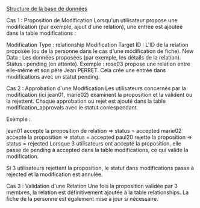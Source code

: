 [Structure de la base de données](https://dbdiagram.io/d/677cb88932a2da11cf2cac5a)

Cas 1 : Proposition de Modification
Lorsqu'un utilisateur propose une modification (par exemple, ajout d'une relation), une entrée est ajoutée dans la table modifications :

Modification Type : relationship
Modification Target ID : L'ID de la relation proposée (ou de la personne dans le cas d'une modification de fiche).
New Data : Les données proposées (par exemple, les détails de la relation).
Status : pending (en attente).
Exemple : rose03 propose une relation entre elle-même et son père Jean PERRET. Cela crée une entrée dans modifications avec un statut pending.

Cas 2 : Approbation d'une Modification
Les utilisateurs concernés par la modification (ici jean01, marie02) examinent la proposition et la valident ou la rejettent. Chaque approbation ou rejet est ajouté dans la table modification_approvals avec le statut correspondant.

Exemple :

jean01 accepte la proposition de relation => status = accepted
marie02 accepte la proposition => status = accepted
paul20 rejette la proposition => status = rejected
Lorsque 3 utilisateurs ont accepté la proposition, elle passe de pending à accepted dans la table modifications, ce qui valide la modification.

Si 3 utilisateurs rejettent la proposition, le statut dans modifications passe à rejected et la modification est annulée.

Cas 3 : Validation d'une Relation
Une fois la proposition validée par 3 membres, la relation est définitivement ajoutée à la table relationships. La fiche de la personne est également mise à jour si nécessaire.
